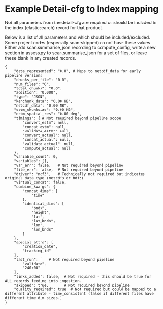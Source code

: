 # Example Detail-cfg to Index mapping

Not all parameters from the detail-cfg are required or should be included in the index (elasticsearch) record for that product.

Below is a list of all parameters and which should be included/excluded. Some project codes (especially scan-skipped) do not 
have these values. Either add scan.summarise_json recording to compute_config, write a new section in assess.py to scan.summarise_json
for a set of files, or leave these blank in any created records.

```
{
    "data_represented": "0.0", # Maps to netcdf_data for early pipeline versions
    "chunks_per_file": "0.0",
    "num_files": "0",
    "total_chunks": "0.0",
    "addition": "0.000",
    "type": "JSON",
    "kerchunk_data": "0.00 KB",
    "netcdf_data": "0.00 MB",
    "estm_chunksize": "0.00 KB",
    "estm_spatial_res": "0.00 deg",
    "timings": { # Not required beyond pipeline scope
        "convert_estm": null,
        "concat_estm": null,
        "validate_estm": null,
        "convert_actual": null,
        "concat_actual": null,
        "validate_actual": null,
        "compute_actual": null
    },
    "variable_count": 0,
    "variables": [],
    "var_err": false,   # Not required beyond pipeline
    "file_err": false,  # Not required beyond pipeline
    "driver": "ncf3",   # Technically not required but indicates original data type (netcdf3 or hdf5)
    "virtual_concat": false,
    "combine_kwargs": {
        "concat_dims": [
            "time"
        ],
        "identical_dims": [
            "bnds",
            "height",
            "lat",
            "lat_bnds",
            "lon",
            "lon_bnds"
        ]
    },
    "special_attrs": [
        "creation_date",
        "tracking_id"
    ],
    "last_run": [   # Not required beyond pipeline
        "validate",
        "240:00"
    ],
    "links_added": false,  # Not required - this should be true for ALL records feeding into ingestion.
    "skipped": true,       # Not required beyond pipeline
    "quality_required": true  # Not required but could be mapped to a different attribute - time_consistent (false if different files have different time dim sizes.)
}
```
